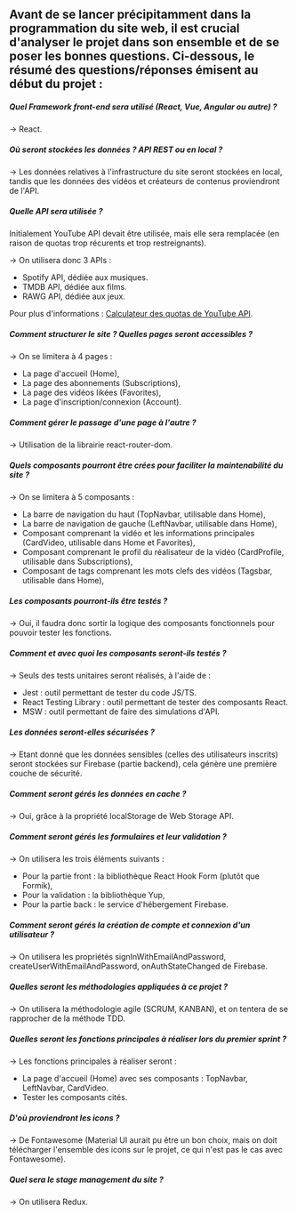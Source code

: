 ## Avant de se lancer précipitamment dans la programmation du site web, il est crucial d'analyser le projet dans son ensemble et de se poser les bonnes questions. Ci-dessous, le résumé des questions/réponses émisent au début du projet : 

##### Quel Framework front-end sera utilisé (React, Vue, Angular ou autre) ?
<p>→ React.</p>

##### Où seront stockées les données ? API REST ou en local ?
<p>→ Les données relatives à l'infrastructure du site seront stockées en local, tandis que les données des vidéos et créateurs de contenus proviendront de l'API.</p>

##### Quelle API sera utilisée ? 
<p>Initialement YouTube API devait être utilisée, mais elle sera remplacée (en raison de quotas trop récurents et trop restreignants).</p>
<p>→ On utilisera donc 3 APIs :</p>
<ul>
<li>Spotify API, dédiée aux musiques.</li>
<li>TMDB API, dédiée aux films.</li>
<li>RAWG API, dédiée aux jeux.</li>
</ul>

Pour plus d'informations : [Calculateur des quotas de YouTube API](https://developers.google.com/youtube/v3/determine_quota_cost).

##### Comment structurer le site ? Quelles pages seront accessibles ?
<p>→ On se limitera à 4 pages :</p>
<ul>
<li>La page d'accueil (Home),</li>
<li>La page des abonnements (Subscriptions),</li>
<li>La page des vidéos likées (Favorites),</li>
<li>La page d'inscription/connexion (Account).</li>
</ul>

##### Comment gérer le passage d'une page à l'autre ?
<p>→ Utilisation de la librairie react-router-dom.</p>

##### Quels composants pourront être crées pour faciliter la maintenabilité du site ?
<p>→ On se limitera à 5 composants :</p>
<ul>
<li>La barre de navigation du haut (TopNavbar, utilisable dans Home),</li>
<li>La barre de navigation de gauche (LeftNavbar, utilisable dans Home),</li>
<li>Composant comprenant la vidéo et les informations principales (CardVideo, utilisable dans Home et Favorites),</li>
<li>Composant comprenant le profil du réalisateur de la vidéo (CardProfile, utilisable dans Subscriptions),</li>
<li>Composant de tags comprenant les mots clefs des vidéos (Tagsbar, utilisable dans Home),</li>
</ul>

##### Les composants pourront-ils être testés ?
<p>→ Oui, il faudra donc sortir la logique des composants fonctionnels pour pouvoir tester les fonctions.</p>

##### Comment et avec quoi les composants seront-ils testés ?
<p>→ Seuls des tests unitaires seront réalisés, à l'aide de : </p>
<ul>
<li>Jest : outil permettant de tester du code JS/TS.</li>
<li>React Testing Library : outil permettant de tester des composants React.</li>
<li>MSW : outil permettant de faire des simulations d'API.</li>
</ul> 

##### Les données seront-elles sécurisées ?
<p>→ Etant donné que les données sensibles (celles des utilisateurs inscrits) seront stockées sur Firebase (partie backend), cela génère une première couche de sécurité.</p>

##### Comment seront gérés les données en cache ?
<p>→ Oui, grâce à la propriété localStorage de Web Storage API.</p>

##### Comment seront gérés les formulaires et leur validation ?
<p>→ On utilisera les trois éléments suivants :</p>
<ul>
<li>Pour la partie front : la bibliothèque React Hook Form (plutôt que Formik),</li>
<li>Pour la validation : la bibliothèque Yup,</li>
<li>Pour la partie back : le service d'hébergement Firebase.</li>
</ul>

##### Comment seront gérés la création de compte et connexion d'un utilisateur ?
<p>→ On utilisera les propriétés signInWithEmailAndPassword, createUserWithEmailAndPassword, onAuthStateChanged de Firebase.</p>

##### Quelles seront les méthodologies appliquées à ce projet ?
<p>→ On utilisera la méthodologie agile (SCRUM, KANBAN), et on tentera de se rapprocher de la méthode TDD.</p>

##### Quelles seront les fonctions principales à réaliser lors du premier sprint ?
<p>→ Les fonctions principales à réaliser seront : </p>
<ul>
<li>La page d'accueil (Home) avec ses composants : TopNavbar, LeftNavbar, CardVideo.</li>
<li>Tester les composants cités.</li>
</ul>

##### D'où proviendront les icons ?
<p>→ De Fontawesome (Material UI aurait pu être un bon choix, mais on doit télécharger l'ensemble des icons sur le projet, ce qui n'est pas le cas avec Fontawesome).</p>

##### Quel sera le stage management du site ?
<p>→ On utilisera Redux.</p>
